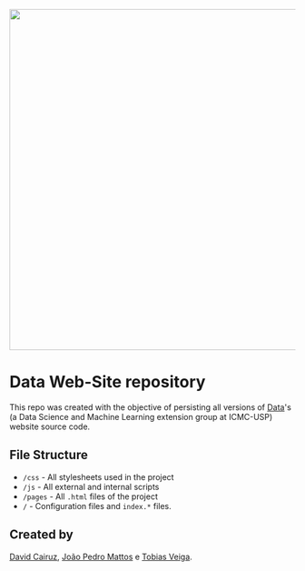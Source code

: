 <p align="center">
  <img  width='600' src="https://i.imgur.com/Q9SqHE8.png">
</p>

# Data Web-Site repository
This repo was created with the objective of persisting all versions of [Data](http://data.icmc.usp.br/)'s (a Data Science and Machine Learning extension group at ICMC-USP) website source code.

## File Structure

- ```/css``` - All stylesheets used in the project
- ```/js``` - All external and internal scripts
- ```/pages``` - All ```.html``` files of the project
- ```/``` - Configuration files and ```index.*``` files.

## Created by
[David Cairuz](https://github.com/davidcairuz), [João Pedro Mattos](https://github.com/joaopedromattos) e [Tobias Veiga](https://github.com/tobiasveiga).
